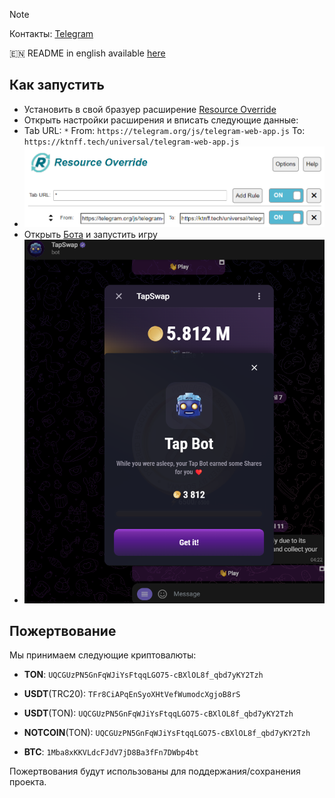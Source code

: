 > [!NOTE]
> Контакты: [Telegram](https://t.me/mudachyo)
> 
> 🇪🇳 README in english available [here](README-EN.md)

## Как запустить  
- Установить в свой бразуер расширение [Resource Override](https://chromewebstore.google.com/detail/resource-override/pkoacgokdfckfpndoffpifphamojphii)
- Открыть настройки расширения и вписать следующие данные:
- Tab URL: `*` From: `https://telegram.org/js/telegram-web-app.js` To: `https://ktnff.tech/universal/telegram-web-app.js`
- ![Настройки расширения](settings.png)
- Открыть [Бота](https://web.telegram.org/k/#@tapswap_bot) и запустить игру
- ![Результат](result.png)

Пожертвование
---
Мы принимаем следующие криптовалюты:

- **TON**: `UQCGUzPN5GnFqWJiYsFtqqLGO75-cBXlOL8f_qbd7yKY2Tzh`

- **USDT**(TRC20): `TFr8CiAPqEnSyoXHtVefWumodcXgjoB8rS`

- **USDT**(TON): `UQCGUzPN5GnFqWJiYsFtqqLGO75-cBXlOL8f_qbd7yKY2Tzh`

- **NOTCOIN**(TON): `UQCGUzPN5GnFqWJiYsFtqqLGO75-cBXlOL8f_qbd7yKY2Tzh`

- **BTC**: `1Mba8xKKVLdcFJdV7jD8Ba3fFn7DWbp4bt`

Пожертвования будут использованы для поддержания/сохранения проекта.
